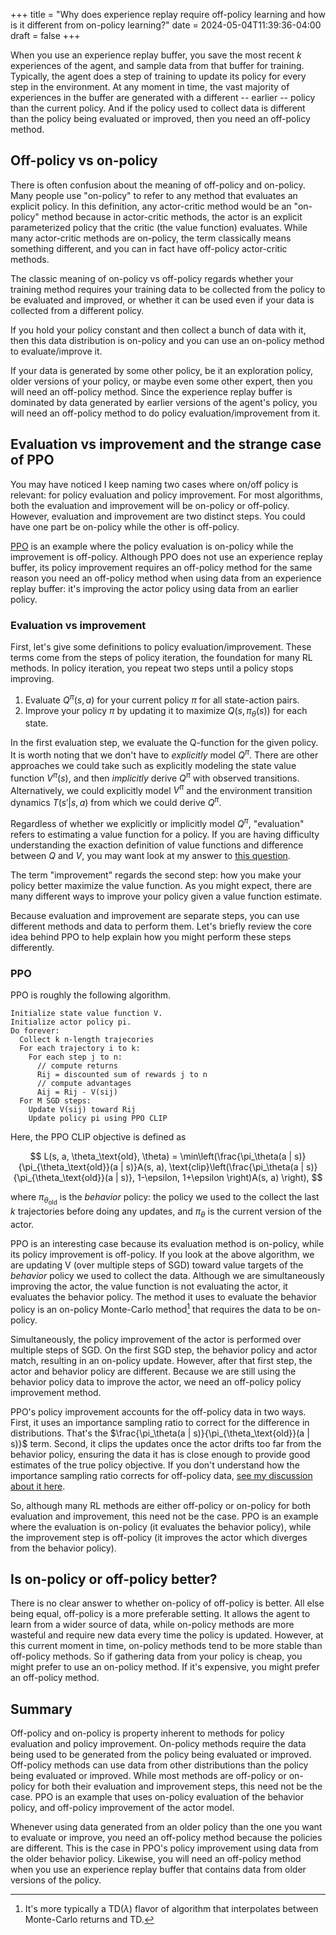 +++
title = "Why does experience replay require off-policy learning and how is it different from on-policy learning?"
date = 2024-05-04T11:39:36-04:00
draft = false
+++

When you use an experience replay buffer, you save the most recent $k$ experiences of the agent, and sample data from that buffer for training. Typically, the agent does a step of training to update its policy for every step in the environment. At any moment in time, the vast majority of experiences in the buffer are generated with a different -- earlier -- policy than the current policy. And if the policy used to collect data is different than the policy being evaluated or improved, then you need an off-policy method.<!--more-->

## Off-policy vs on-policy

There is often confusion about the meaning of off-policy and on-policy. Many people use "on-policy" to refer to any method that evaluates an explicit policy. In this definition, any actor-critic method would be an "on-policy" method because in actor-critic methods, the actor is an explicit parameterized policy that the critic (the value function) evaluates. While many actor-critic methods are on-policy, the term classically means something different, and you can in fact have off-policy actor-critic methods.

The classic meaning of on-policy vs off-policy regards whether your training method requires your training data to be collected from the policy to be evaluated and improved, or whether it can be used even if your data is collected from a different policy.

If you hold your policy constant and then collect a bunch of data with it, then this data distribution is on-policy and you can use an on-policy method to evaluate/improve it.

If your data is generated by some other policy, be it an exploration policy, older versions of your policy, or maybe even some other expert, then you will need an off-policy method. Since the experience replay buffer is dominated by data generated by earlier versions of the agent's policy, you will need an off-policy method to do policy evaluation/improvement from it.

## Evaluation vs improvement and the strange case of PPO

You may have noticed I keep naming two cases where on/off policy is relevant: for policy evaluation and policy improvement. For most algorithms, both the evaluation and improvement will be on-policy or off-policy. However, evaluation and improvement are two distinct steps. You could have one part be on-policy while the other is off-policy. 

[PPO](https://arxiv.org/abs/1707.06347) is an example where the policy evaluation is on-policy while the improvement is off-policy. Although PPO does not use an experience replay buffer, its policy improvement requires an off-policy method for the same reason you need an off-policy method when using data from an experience replay buffer: it's improving the actor policy using data from an earlier policy.

### Evaluation vs improvement

First, let's give some definitions to policy evaluation/improvement. These terms come from the steps of policy iteration, the foundation for many RL methods. In policy iteration, you repeat two steps until a policy stops improving.

1. Evaluate $Q^\pi(s, a)$ for your current policy $\pi$ for all state-action pairs.
2. Improve your policy $\pi$ by updating it to maximize $Q(s, \pi_\theta(s))$ for each state.

In the first evaluation step, we evaluate the Q-function for the given policy. It is worth noting that we don't have to _explicitly_ model $Q^\pi$. There are other approaches we could take such as explicitly modeling the state value function $V^\pi(s)$, and then _implicitly_ derive $Q^\pi$ with observed transitions. Alternatively, we could explicitly model $V^\pi$ and the environment transition dynamics $T(s' | s, a)$ from which we could derive $Q^\pi$.

Regardless of whether we explicitly or implicitly model $Q^\pi$, "evaluation" refers to estimating a value function for a policy. If you are having difficulty understanding the exaction definition of value functions and difference between $Q$ and $V$, you may want look at my answer to [this question](../q_vs_v).

The term "improvement" regards the second step: how you make your policy better maximize the value function. As you might expect, there are many different ways to improve your policy given a value function estimate.

Because evaluation and improvement are separate steps, you can use different methods and data to perform them. Let's briefly review the core idea behind PPO to help explain how you might perform these steps differently.

### PPO

PPO is roughly the following algorithm.

```
Initialize state value function V.
Initialize actor policy pi.
Do forever:
  Collect k n-length trajecories
  For each trajectory i to k:
    For each step j to n:
      // compute returns
      Rij = discounted sum of rewards j to n
      // compute advantages
      Aij = Rij - V(sij)
  For M SGD steps:
    Update V(sij) toward Rij
    Update policy pi using PPO CLIP
```

Here, the PPO CLIP objective is defined as

$$
L(s, a, \theta_\text{old}, \theta) = \min\left(\frac{\pi_\theta(a | s)}{\pi_{\theta_\text{old}}(a | s)}A(s, a), \text{clip}\left(\frac{\pi_\theta(a | s)}{\pi_{\theta_\text{old}}(a | s)}, 1-\epsilon, 1+\epsilon \right)A(s, a) \right),
$$

where $\pi_{\theta_\text{old}}$ is the _behavior_ policy: the policy we used to the collect the last $k$ trajectories before doing any updates, and $\pi_\theta$ is the current version of the actor.

PPO is an interesting case because its evaluation method is on-policy, while its policy improvement is off-policy. If you look at the above algorithm, we are updating V (over multiple steps of SGD) toward value targets of the _behavior_ policy we used to collect the data. Although we are simultaneously improving the actor, the value function is not evaluating the actor, it evaluates the behavior policy. The method it uses to evaluate the behavior policy is an on-policy Monte-Carlo method[^1] that requires the data to be on-policy.

[^1]: It's more typically a TD($\lambda$) flavor of algorithm that interpolates between Monte-Carlo returns and TD.

Simultaneously, the policy improvement of the actor is performed over multiple steps of SGD. On the first SGD step, the behavior policy and actor match, resulting in an on-policy update. However, after that first step, the actor and behavior policy are different. Because we are still using the behavior policy data to improve the actor, we need an off-policy policy improvement method.

PPO's policy improvement accounts for the off-policy data in two ways. First, it uses an importance sampling ratio to correct for the difference in distributions. That's the $\frac{\pi_\theta(a | s)}{\pi_{\theta_\text{old}}(a | s)}$ term. Second, it clips the updates once the actor drifts too far from the behavior policy, ensuring the data it has is close enough to provide good estimates of the true policy objective. If you don't understand how the importance sampling ratio corrects for off-policy data, [see my discussion about it here](../q_learning_doesnt_need_importance_sampling/#importance-sampling).

So, although many RL methods are either off-policy or on-policy for both evaluation and improvement, this need not be the case. PPO is an example where the evaluation is on-policy (it evaluates the behavior policy), while the improvement step is off-policy (it improves the actor which diverges from the behavior policy).

## Is on-policy or off-policy better?

There is no clear answer to whether on-policy of off-policy is better. All else being equal, off-policy is a more preferable setting. It allows the agent to learn from a wider source of data, while on-policy methods are more wasteful and require new data every time the policy is updated. However, at this current moment in time, on-policy methods tend to be more stable than off-policy methods. So if gathering data from your policy is cheap, you might prefer to use an on-policy method. If it's expensive, you might prefer an off-policy method.

## Summary
Off-policy and on-policy is property inherent to methods for policy evaluation and policy improvement. On-policy methods require the data being used to be generated from the policy being evaluated or improved. Off-policy methods can use data from other distributions than the policy being evaluated or improved. While most methods are off-policy or on-policy for both their evaluation and improvement steps, this need not be the case. PPO is an example that uses on-policy evaluation of the behavior policy, and off-policy improvement of the actor model. 

Whenever using data generated from an older policy than the one you want to evaluate or improve, you need an off-policy method because the policies are different. This is the case in PPO's policy improvement using data from the older behavior policy. Likewise, you will need an off-policy method when you use an experience replay buffer that contains data from older versions of the policy.
